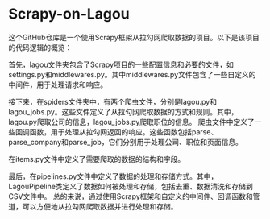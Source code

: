 # Scrapy-on-Lagou

这个GitHub仓库是一个使用Scrapy框架从拉勾网爬取数据的项目。以下是该项目的代码逻辑的概览：

首先，lagou文件夹包含了Scrapy项目的一些配置信息和必要的文件，如settings.py和middlewares.py。其中middlewares.py文件包含了一些自定义的中间件，用于处理请求和响应。

接下来，在spiders文件夹中，有两个爬虫文件，分别是lagou.py和lagou_jobs.py。这些文件定义了从拉勾网爬取数据的方式和规则。其中，lagou.py爬取公司的信息，lagou_jobs.py爬取职位的信息。
爬虫文件中定义了一些回调函数，用于处理从拉勾网返回的响应。这些函数包括parse、parse_company和parse_job，它们分别用于处理公司、职位和页面信息。

在items.py文件中定义了需要爬取的数据的结构和字段。

最后，在pipelines.py文件中定义了数据的处理和存储方式。其中，LagouPipeline类定义了数据如何被处理和存储，包括去重、数据清洗和存储到CSV文件中。
总的来说，通过使用Scrapy框架和自定义的中间件、回调函数和管道，可以方便地从拉勾网爬取数据并进行处理和存储。
